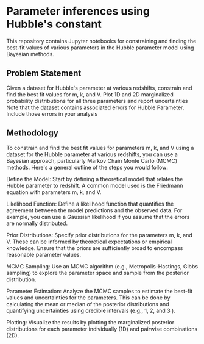# Parameter inferences using Hubble's constant
This repository contains Jupyter notebooks for constraining and finding the best-fit values of various parameters in the Hubble parameter model using Bayesian methods.

## Problem Statement
Given a dataset for Hubble's parameter at various redshifts, constrain and find the best fit values for m, k, and V.
Plot 1D and 2D marginalized probability distributions for all three parameters and report uncertainties
Note that the dataset contains associated errors for Hubble Parameter. Include those errors in your analysis

## Methodology
To constrain and find the best fit values for parameters m, k, and V using a dataset for the Hubble parameter at various redshifts, you can use a Bayesian approach, particularly Markov Chain Monte Carlo (MCMC) methods. Here's a general outline of the steps you would follow:

Define the Model: Start by defining a theoretical model that relates the Hubble parameter to redshift. A common model used is the Friedmann equation with parameters m, k, and V.

Likelihood Function: Define a likelihood function that quantifies the agreement between the model predictions and the observed data. For example, you can use a Gaussian likelihood if you assume that the errors are normally distributed.

Prior Distributions: Specify prior distributions for the parameters m, k, and V. These can be informed by theoretical expectations or empirical knowledge. Ensure that the priors are sufficiently broad to encompass reasonable parameter values.

MCMC Sampling: Use an MCMC algorithm (e.g., Metropolis-Hastings, Gibbs sampling) to explore the parameter space and sample from the posterior distribution.

Parameter Estimation: Analyze the MCMC samples to estimate the best-fit values and uncertainties for the parameters. This can be done by calculating the mean or median of the posterior distributions and quantifying uncertainties using credible intervals (e.g., 1, 2, and 3 ).

Plotting: Visualize the results by plotting the marginalized posterior distributions for each parameter individually (1D) and pairwise combinations (2D).

